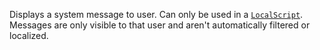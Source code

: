 Displays a system message to user. Can only be used in a
[`LocalScript`](https://create.roblox.com/docs/reference/engine/classes/LocalScript). Messages are only visible to that user and aren't
automatically filtered or localized.